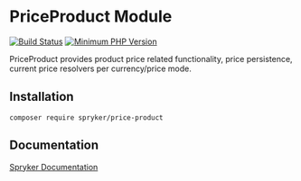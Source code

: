 # PriceProduct Module
[![Build Status](https://travis-ci.org/spryker/price-product.svg)](https://travis-ci.org/spryker/price-product)
[![Minimum PHP Version](https://img.shields.io/badge/php-%3E%3D%207.2-8892BF.svg)](https://php.net/)

PriceProduct provides product price related functionality, price persistence, current price resolvers per currency/price mode.

## Installation

```
composer require spryker/price-product
```

## Documentation

[Spryker Documentation](https://academy.spryker.com/developing_with_spryker/module_guide/modules.html)
